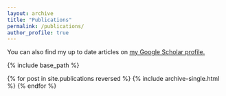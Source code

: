 ```yaml
---
layout: archive
title: "Publications"
permalink: /publications/
author_profile: true
---
```


  You can also find my up to date articles on <u><a href="https://scholar.google.com/citations?user=uunZxOUAAAAJ&hl=en">my Google Scholar profile</a>.</u>

{% include base_path %}

{% for post in site.publications reversed %}
  {% include archive-single.html %}
{% endfor %}
